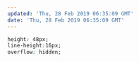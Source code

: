 ```yaml
---
updated: 'Thu, 28 Feb 2019 06:35:09 GMT'
date: 'Thu, 28 Feb 2019 06:35:09 GMT'
---
```


```css
height: 48px;
line-height:16px;
overflow: hidden;
```
